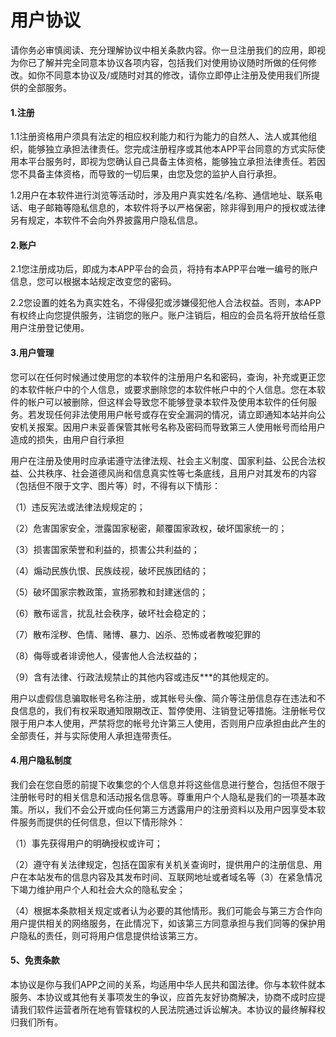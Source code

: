# 用户协议

请你务必审慎阅读、充分理解协议中相关条款内容。你一旦注册我们的应用，即视为你已了解并完全同意本协议各项内容，包括我们对使用协议随时所做的任何修改。如你不同意本协议及/或随时对其的修改，请你立即停止注册及使用我们所提供的全部服务。

#### 1.注册

1.1注册资格用户须具有法定的相应权利能力和行为能力的自然人、法人或其他组织，能够独立承担法律责任。您完成注册程序或其他本APP平台同意的方式实际使用本平台服务时，即视为您确认自己具备主体资格，能够独立承担法律责任。若因您不具备主体资格，而导致的一切后果，由您及您的监护人自行承担。

1.2用户在本软件进行浏览等活动时，涉及用户真实姓名/名称、通信地址、联系电话、电子邮箱等隐私信息的，本软件将予以严格保密，除非得到用户的授权或法律另有规定，本软件不会向外界披露用户隐私信息。

#### 2.账户

2.1您注册成功后，即成为本APP平台的会员，将持有本APP平台唯一编号的账户信息，您可以根据本站规定改变您的密码。

2.2您设置的姓名为真实姓名，不得侵犯或涉嫌侵犯他人合法权益。否则，本APP有权终止向您提供服务，注销您的账户。账户注销后，相应的会员名将开放给任意用户注册登记使用。

#### 3.用户管理

您可以在任何时候通过使用您的本软件的注册用户名和密码，查询，补充或更正您的本软件帐户中的个人信息，或要求删除您的本软件帐户中的个人信息。您在本软件的帐户可以被删除，但这样会导致您不能够登录本软件及使用本软件的任何服务。若发现任何非法使用用户帐号或存在安全漏洞的情况，请立即通知本站并向公安机关报案。因用户未妥善保管其帐号名称及密码而导致第三人使用帐号而给用户造成的损失，由用户自行承担

用户在注册及使用时应承诺遵守法律法规、社会主义制度、国家利益、公民合法权益、公共秩序、社会道德风尚和信息真实性等七条底线，且用户对其发布的内容（包括但不限于文字、图片等）时，不得有以下情形：

（1）违反宪法或法律法规规定的；

（2）危害国家安全，泄露国家秘密，颠覆国家政权，破坏国家统一的；

（3）损害国家荣誉和利益的，损害公共利益的；

（4）煽动民族仇恨、民族歧视，破坏民族团结的；

（5）破坏国家宗教政策，宣扬邪教和封建迷信的；

（6）散布谣言，扰乱社会秩序，破坏社会稳定的；

（7）散布淫秽、色情、赌博、暴力、凶杀、恐怖或者教唆犯罪的

（8）侮辱或者诽谤他人，侵害他人合法权益的；

（9）含有法律、行政法规禁止的其他内容或违反***的其他规定的。

用户以虚假信息骗取帐号名称注册，或其帐号头像、简介等注册信息存在违法和不良信息的，我们有权采取通知限期改正、暂停使用、注销登记等措施。注册帐号仅限于用户本人使用，严禁将您的帐号允许第三人使用，否则用户应承担由此产生的全部责任，并与实际使用人承担连带责任。

#### 4.用户隐私制度

我们会在您自愿的前提下收集您的个人信息并将这些信息进行整合，包括但不限于注册帐号时的相关信息和活动报名信息等。尊重用户个人隐私是我们的一项基本政策。所以，我们不会公开或向任何第三方透露用户的注册资料以及用户因享受本软件服务而提供的任何信息，但以下情形除外：

（1）事先获得用户的明确授权或许可；

（2）遵守有关法律规定，包括在国家有关机关查询时，提供用户的注册信息、用户在本站发布的信息内容及其发布时间、互联网地址或者域名等（3）在紧急情况下竭力维护用户个人和社会大众的隐私安全；

（4）根据本条款相关规定或者认为必要的其他情形。我们可能会与第三方合作向用户提供相关的网络服务，在此情况下，如该第三方同意承担与我们同等的保护用户隐私的责任，则可将用户信息提供给该第三方。

#### 5、免责条款

本协议是你与我们APP之间的关系，均适用中华人民共和国法律。你与本软件就本服务、本协议或其他有关事项发生的争议，应首先友好协商解决，协商不成时应提请我们软件运营者所在地有管辖权的人民法院通过诉讼解决。本协议的最终解释权归我们所有。

 